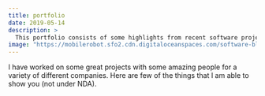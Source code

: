 ```yaml
---
title: portfolio
date: 2019-05-14
description: >
  This portfolio consists of some highlights from recent software projects I have lead
image: "https://mobilerobot.sfo2.cdn.digitaloceanspaces.com/software-block.png"
---
```


I have worked on some great projects with some amazing people for a
variety of different companies.  Here are few of the things that I am
able to show you (not under NDA).


